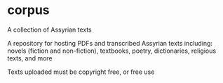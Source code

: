 # corpus
A collection of Assyrian texts

A repository for hosting PDFs and transcribed Assyrian texts including: novels (fiction and non-fiction), textbooks, poetry, dictionaries, religious texts, and more

Texts uploaded must be copyright free, or free use
